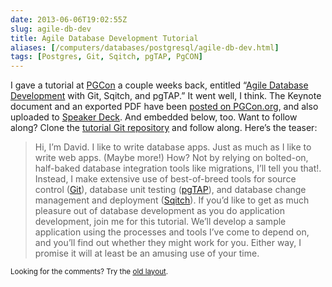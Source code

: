 ```yaml
--- 
date: 2013-06-06T19:02:55Z
slug: agile-db-dev
title: Agile Database Development Tutorial
aliases: [/computers/databases/postgresql/agile-db-dev.html]
tags: [Postgres, Git, Sqitch, pgTAP, PgCON]
---
```


<p>I gave a tutorial at <a href="https://www.pgcon.org/2013/">PGCon</a> a couple weeks back, entitled “<a href="https://www.pgcon.org/2013/schedule/events/615.en.html">Agile Database Development</a> with Git, Sqitch, and pgTAP.” It went well, I think. The Keynote document and an exported PDF have been <a href="https://www.pgcon.org/2013/schedule/events/615.en.html">posted on PGCon.org</a>, and also uploaded to <a href="https://speakerdeck.com/theory/agile-database-development">Speaker Deck</a>. And embedded below, too. Want to follow along? Clone the <a href="https://github.com/theory/agile-flipr">tutorial Git repository</a> and follow along. Here’s the teaser:</p>

<blockquote><p>Hi, I’m David. I like to write database apps. Just as much as I like to
write web apps. (Maybe more!) How? Not by relying on bolted-on, half-baked
database integration tools like migrations, I’ll tell you that!. Instead, I
make extensive use of best-of-breed tools for source control
(<a href="http://git-scm.org/">Git</a>), database unit testing
(<a href="http://pgtap.org/">pgTAP</a>), and database change management and deployment
(<a href="http://sqitch.org/">Sqitch</a>). If you’d like to get as much pleasure out of
database development as you do application development, join me for this
tutorial. We’ll develop a sample application using the processes and tools
I’ve come to depend on, and you’ll find out whether they might work for you.
Either way, I promise it will at least be an amusing use of your time.</p></blockquote>

<script async class="speakerdeck-embed" data-id="ad105ed0ac490130d6a626f5cde8fd08" data-ratio="1.2994923857868" src="//speakerdeck.com/assets/embed.js"></script>

<p class="past"><small>Looking for the comments? Try the <a rel="nofollow" href="//past.justatheory.com/computers/databases/postgresql/agile-db-dev.html">old layout</a>.</small></p>


